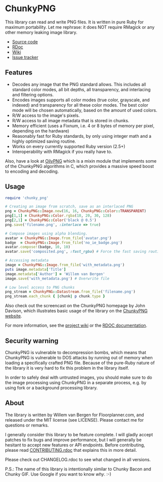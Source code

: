 # ChunkyPNG
This library can read and write PNG files. It is written in pure Ruby for
maximum portability. Let me rephrase: it does NOT require RMagick or any other
memory leaking image library.

- [Source code](https://github.com/wvanbergen/chunky_png/tree/master)
- [RDoc](https://rdoc.info/gems/chunky_png)
- [Wiki](https://github.com/wvanbergen/chunky_png/wiki)
- [Issue tracker](https://github.com/wvanbergen/chunky_png/issues)

## Features

- Decodes any image that the PNG standard allows. This includes all standard
  color modes, all bit depths, all transparency, and interlacing and filtering
  options.
- Encodes images supports all color modes (true color, grayscale, and indexed)
  and transparency for all these color modes. The best color mode will be
  chosen automatically, based on the amount of used colors.
- R/W access to the image's pixels.
- R/W access to all image metadata that is stored in chunks.
- Memory efficient (uses a Fixnum, i.e. 4 or 8 bytes of memory per pixel,
  depending on the hardware)
- Reasonably fast for Ruby standards, by only using integer math and a highly
  optimized saving routine.
- Works on every currently supported Ruby version (2.5+)
- Interoperability with RMagick if you really have to.

Also, have a look at [OilyPNG](https://github.com/wvanbergen/oily_png) which
is a mixin module that implements some of the ChunkyPNG algorithms in C, which
provides a massive speed boost to encoding and decoding.

## Usage

```ruby
require 'chunky_png'

# Creating an image from scratch, save as an interlaced PNG
png = ChunkyPNG::Image.new(16, 16, ChunkyPNG::Color::TRANSPARENT)
png[1,1] = ChunkyPNG::Color.rgba(10, 20, 30, 128)
png[2,1] = ChunkyPNG::Color('black @ 0.5')
png.save('filename.png', :interlace => true)

# Compose images using alpha blending.
avatar = ChunkyPNG::Image.from_file('avatar.png')
badge  = ChunkyPNG::Image.from_file('no_ie_badge.png')
avatar.compose!(badge, 10, 10)
avatar.save('composited.png', :fast_rgba) # Force the fast saving routine.

# Accessing metadata
image = ChunkyPNG::Image.from_file('with_metadata.png')
puts image.metadata['Title']
image.metadata['Author'] = 'Willem van Bergen'
image.save('with_metadata.png') # Overwrite file

# Low level access to PNG chunks
png_stream = ChunkyPNG::Datastream.from_file('filename.png')
png_stream.each_chunk { |chunk| p chunk.type }
```

Also check out the screencast on the ChunkyPNG homepage by John Davison,
which illustrates basic usage of the library on the [ChunkyPNG
website](https://chunkypng.com/).

For more information, see the [project
wiki](https://github.com/wvanbergen/chunky_png/wiki) or the [RDOC
documentation](https://www.rubydoc.info/gems/chunky_png).

## Security warning

ChunkyPNG is vulnerable to decompression bombs, which means that ChunkyPNG is
vulnerable to DOS attacks by running out of memory when loading a specifically
crafted PNG file. Because of the pure-Ruby nature of the library it is very hard
to fix this problem in the library itself.

In order to safely deal with untrusted images, you should make sure to do the
image processing using ChunkyPNG in a separate process, e.g. by using fork or a
background processing library.

## About

The library is written by Willem van Bergen for Floorplanner.com, and released
under the MIT license (see LICENSE). Please contact me for questions or
remarks.

I generally consider this library to be feature complete. I will gladly accept
patches to fix bugs and improve performance, but I will generally be hesitant
to accept new features or API endpoints. Before contributing, please read
[CONTRIBUTING.rdoc](CONTRIBUTING.rdoc) that explains this in more detail.

Please check out CHANGELOG.rdoc to see what changed in all versions.

P.S.: The name of this library is intentionally similar to Chunky Bacon and
Chunky GIF. Use Google if you want to know _why_. :-)
